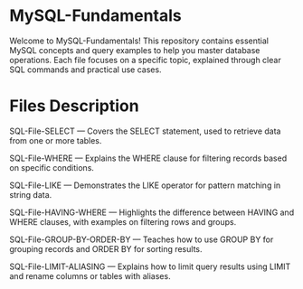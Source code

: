 # MySQL-Fundamentals
Welcome to MySQL-Fundamentals! This repository contains essential MySQL concepts and query examples to help you master database operations. Each file focuses on a specific topic, explained through clear SQL commands and practical use cases.

# Files Description

SQL-File-SELECT — Covers the SELECT statement, used to retrieve data from one or more tables.

SQL-File-WHERE — Explains the WHERE clause for filtering records based on specific conditions.

SQL-File-LIKE — Demonstrates the LIKE operator for pattern matching in string data.

SQL-File-HAVING-WHERE — Highlights the difference between HAVING and WHERE clauses, with examples on filtering rows and groups.

SQL-File-GROUP-BY-ORDER-BY — Teaches how to use GROUP BY for grouping records and ORDER BY for sorting results.

SQL-File-LIMIT-ALIASING — Explains how to limit query results using LIMIT and rename columns or tables with aliases.

